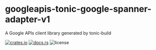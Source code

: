 # googleapis-tonic-google-spanner-adapter-v1

A Google APIs client library generated by tonic-build

[![crates.io](https://img.shields.io/crates/v/googleapis-tonic-google-spanner-adapter-v1)](https://crates.io/crates/googleapis-tonic-google-spanner-adapter-v1)
[![docs.rs](https://img.shields.io/docsrs/googleapis-tonic-google-spanner-adapter-v1)](https://docs.rs/googleapis-tonic-google-spanner-adapter-v1)
![license](https://img.shields.io/crates/l/googleapis-tonic-google-spanner-adapter-v1)
